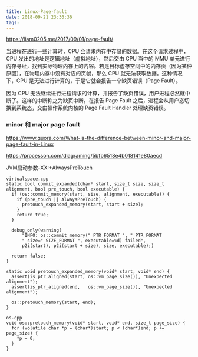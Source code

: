 ```yaml
---
title: Linux-Page-fault
date: 2018-09-21 23:36:36
tags:
---
```



https://liam0205.me/2017/09/01/page-fault/


当进程在进行一些计算时，CPU 会请求内存中存储的数据。在这个请求过程中，CPU 发出的地址是逻辑地址（虚拟地址），然后交由 CPU 当中的 MMU 单元进行内存寻址，找到实际物理内存上的内容。若是目标虚存空间中的内存页（因为某种原因），在物理内存中没有对应的页帧，那么 CPU 就无法获取数据。这种情况下，CPU 是无法进行计算的，于是它就会报告一个缺页错误（Page Fault）。

因为 CPU 无法继续进行进程请求的计算，并报告了缺页错误，用户进程必然就中断了。这样的中断称之为缺页中断。在报告 Page Fault 之后，进程会从用户态切换到系统态，交由操作系统内核的 Page Fault Handler 处理缺页错误。


### minor 和 major page fault
https://www.quora.com/What-is-the-difference-between-minor-and-major-page-fault-in-Linux



https://processon.com/diagraming/5bfb6518e4b018141e80aecd

JVM启动参数-XX:+AlwaysPreTouch
```
virtualspace.cpp
static bool commit_expanded(char* start, size_t size, size_t alignment, bool pre_touch, bool executable) {
  if (os::commit_memory(start, size, alignment, executable)) {
    if (pre_touch || AlwaysPreTouch) {
      pretouch_expanded_memory(start, start + size);
    }
    return true;
  }

  debug_only(warning(
      "INFO: os::commit_memory(" PTR_FORMAT ", " PTR_FORMAT
      " size=" SIZE_FORMAT ", executable=%d) failed",
      p2i(start), p2i(start + size), size, executable);)

  return false;
}

static void pretouch_expanded_memory(void* start, void* end) {
  assert(is_ptr_aligned(start, os::vm_page_size()), "Unexpected alignment");
  assert(is_ptr_aligned(end,   os::vm_page_size()), "Unexpected alignment");

  os::pretouch_memory(start, end);
}

os.cpp
void os::pretouch_memory(void* start, void* end, size_t page_size) {
  for (volatile char *p = (char*)start; p < (char*)end; p += page_size) {
    *p = 0;
  }
}
```